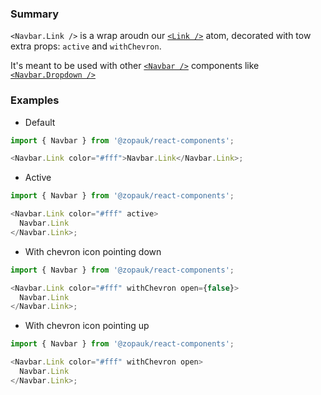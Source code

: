 ### Summary

`<Navbar.Link />` is a wrap aroudn our [`<Link />`](/#/Components/Atoms/Link) atom, decorated with tow extra props: `active` and `withChevron`.

It's meant to be used with other [`<Navbar />`](#/Components/Organisms/Navbar) components like [`<Navbar.Dropdown />`](#/Components/Organisms/Navbar/NavbarDropdown)

### Examples

- Default

```js { "props": { "style": { "backgroundColor": "#00B9A7", "border": "none" } } }
import { Navbar } from '@zopauk/react-components';

<Navbar.Link color="#fff">Navbar.Link</Navbar.Link>;
```

- Active

```js { "props": { "style": { "backgroundColor": "#00B9A7", "border": "none" } } }
import { Navbar } from '@zopauk/react-components';

<Navbar.Link color="#fff" active>
  Navbar.Link
</Navbar.Link>;
```

- With chevron icon pointing down

```js { "props": { "style": { "backgroundColor": "#00B9A7", "border": "none" } } }
import { Navbar } from '@zopauk/react-components';

<Navbar.Link color="#fff" withChevron open={false}>
  Navbar.Link
</Navbar.Link>;
```

- With chevron icon pointing up

```js { "props": { "style": { "backgroundColor": "#00B9A7", "border": "none" } } }
import { Navbar } from '@zopauk/react-components';

<Navbar.Link color="#fff" withChevron open>
  Navbar.Link
</Navbar.Link>;
```
